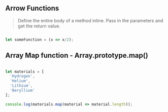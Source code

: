 ## Arrow Functions

> Define the entire body of a method inline. Pass in the parameters and get the return value.

```javascript

let someFunction = (x => x/2);

```

## Array Map function - Array.prototype.map()

```javascript

let materials = [
  'Hydrogen',
  'Helium',
  'Lithium',
  'Beryllium'
];

console.log(materials.map(material => material.length));

```